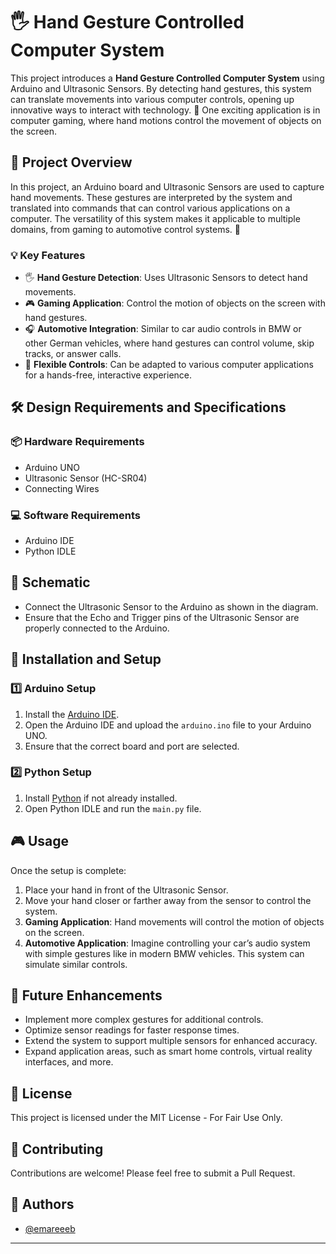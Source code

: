 # 🖐️ Hand Gesture Controlled Computer System

This project introduces a **Hand Gesture Controlled Computer System** using Arduino and Ultrasonic Sensors. By detecting hand gestures, this system can translate movements into various computer controls, opening up innovative ways to interact with technology. 🌟 One exciting application is in computer gaming, where hand motions control the movement of objects on the screen.

## 🎯 Project Overview

In this project, an Arduino board and Ultrasonic Sensors are used to capture hand movements. These gestures are interpreted by the system and translated into commands that can control various applications on a computer. The versatility of this system makes it applicable to multiple domains, from gaming to automotive control systems. 🚗

### 💡 Key Features

- 🖐️ **Hand Gesture Detection**: Uses Ultrasonic Sensors to detect hand movements.
- 🎮 **Gaming Application**: Control the motion of objects on the screen with hand gestures.
- 🎧 **Automotive Integration**: Similar to car audio controls in BMW or other German vehicles, where hand gestures can control volume, skip tracks, or answer calls.
- 🔄 **Flexible Controls**: Can be adapted to various computer applications for a hands-free, interactive experience.

## 🛠️ Design Requirements and Specifications

### 📦 Hardware Requirements

- Arduino UNO
- Ultrasonic Sensor (HC-SR04)
- Connecting Wires

### 💻 Software Requirements

- Arduino IDE
- Python IDLE

## 🔧 Schematic

- Connect the Ultrasonic Sensor to the Arduino as shown in the diagram.
- Ensure that the Echo and Trigger pins of the Ultrasonic Sensor are properly connected to the Arduino.

## 🚀 Installation and Setup

### 1️⃣ Arduino Setup

1. Install the [Arduino IDE](https://www.arduino.cc/en/software).
2. Open the Arduino IDE and upload the `arduino.ino` file to your Arduino UNO.
3. Ensure that the correct board and port are selected.

### 2️⃣ Python Setup

1. Install [Python](https://www.python.org/downloads/) if not already installed.
2. Open Python IDLE and run the `main.py` file.

## 🎮 Usage

Once the setup is complete:

1. Place your hand in front of the Ultrasonic Sensor.
2. Move your hand closer or farther away from the sensor to control the system.
3. **Gaming Application**: Hand movements will control the motion of objects on the screen.
4. **Automotive Application**: Imagine controlling your car’s audio system with simple gestures like in modern BMW vehicles. This system can simulate similar controls.

## 🔮 Future Enhancements

- Implement more complex gestures for additional controls.
- Optimize sensor readings for faster response times. 
- Extend the system to support multiple sensors for enhanced accuracy.
- Expand application areas, such as smart home controls, virtual reality interfaces, and more.

## 📜 License

This project is licensed under the MIT License - For Fair Use Only. 

## 🤝 Contributing

Contributions are welcome! Please feel free to submit a Pull Request.

## 👥 Authors

- [@emareeeb](https://github.com/emareeeb)

---
